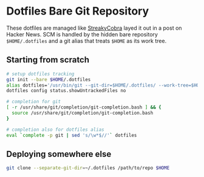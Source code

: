 # Dotfiles Bare Git Repository

These dotfiles are managed like [StreakyCobra][StreakyCobra] layed it out in a
post on Hacker News. SCM is handled by the hidden bare repository
`$HOME/.dotfiles` and a git alias that treats `$HOME` as its work tree.

## Starting from scratch

```bash
# setup dotfiles tracking
git init --bare $HOME/.dotfiles
alias dotfiles='/usr/bin/git --git-dir=$HOME/.dotfiles/ --work-tree=$HOME'
dotfiles config status.showUntrackedFiles no

# completion for git
[ -r /usr/share/git/completion/git-completion.bash ] && {
  source /usr/share/git/completion/git-completion.bash
}

# completion also for dotfiles alias
eval `complete -p git | sed 's/\w*$//'` dotfiles
```

## Deploying somewhere else

```bash
git clone --separate-git-dir=~/.dotfiles /path/to/repo $HOME
```

[StreakyCobra]: https://news.ycombinator.com/item?id=11071754
[Atlassian]: https://www.atlassian.com/git/tutorials/dotfiles
[DistroTube]: https://www.youtube.com/watch?v=tBoLDpTWVOM
